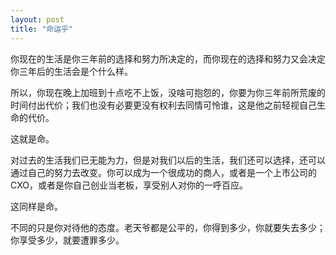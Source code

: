 ```yaml
---
layout: post
title: "命运乎"
---
```


你现在的生活是你三年前的选择和努力所决定的，而你现在的选择和努力又会决定你三年后的生活会是个什么样。

所以，你现在晚上加班到十点吃不上饭，没啥可抱怨的，你要为你三年前所荒废的时间付出代价；我们也没有必要更没有权利去同情可怜谁，这是他之前轻视自己生命的代价。

这就是命。

对过去的生活我们已无能为力，但是对我们以后的生活，我们还可以选择，还可以通过自己的努力去改变。你可以成为一个很成功的商人，或者是一个上市公司的 CXO，或者是你自己创业当老板，享受别人对你的一呼百应。

这同样是命。

不同的只是你对待他的态度。老天爷都是公平的，你得到多少，你就要失去多少；你享受多少，就要遭罪多少。

